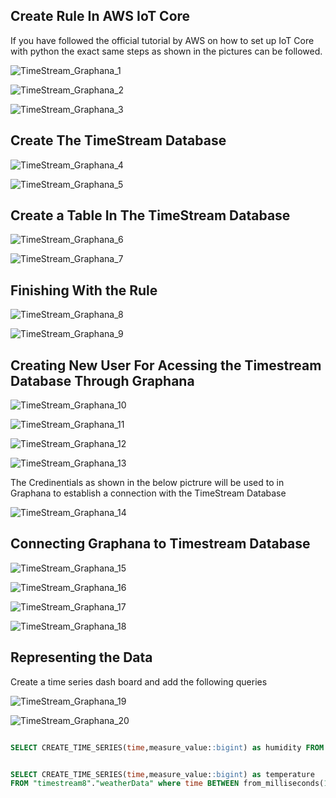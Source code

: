 ## Create Rule In AWS IoT Core

If you have followed the official tutorial by AWS on how to set up IoT Core with python the exact same steps as shown in the pictures can be followed.

![TimeStream_Graphana_1](images\TimeStream_Graphana_1.jpg)

![TimeStream_Graphana_2](images\TimeStream_Graphana_2.jpg)

![TimeStream_Graphana_3](images\TimeStream_Graphana_3.jpg)


## Create The TimeStream Database

![TimeStream_Graphana_4](images\TimeStream_Graphana_4.jpg)

![TimeStream_Graphana_5](images\TimeStream_Graphana_5.jpg)

## Create a Table In The TimeStream Database

![TimeStream_Graphana_6](images\TimeStream_Graphana_6.jpg)

![TimeStream_Graphana_7](images\TimeStream_Graphana_7.jpg)

## Finishing With the Rule
![TimeStream_Graphana_8](images\TimeStream_Graphana_8.jpg)

![TimeStream_Graphana_9](images\TimeStream_Graphana_9.jpg)

## Creating New User For Acessing the Timestream Database Through Graphana

![TimeStream_Graphana_10](images\TimeStream_Graphana_10.jpg)

![TimeStream_Graphana_11](images\TimeStream_Graphana_11.png)

![TimeStream_Graphana_12](images\TimeStream_Graphana_12.jpg)

![TimeStream_Graphana_13](images\TimeStream_Graphana_13.jpg)


The Credinentials as shown in the below pictrure will be used to in Graphana to establish a connection with the TimeStream Database

![TimeStream_Graphana_14](images\TimeStream_Graphana_14.jpg)

## Connecting Graphana to Timestream Database

![TimeStream_Graphana_15](images\TimeStream_Graphana_15.jpg)

![TimeStream_Graphana_16](images\TimeStream_Graphana_16.jpg)

![TimeStream_Graphana_17](images\TimeStream_Graphana_17.jpg)

![TimeStream_Graphana_18](images\TimeStream_Graphana_18.jpg)

## Representing the Data

Create a time series dash board and add the following queries

![TimeStream_Graphana_19](images\TimeStream_Graphana_19.png)

![TimeStream_Graphana_20](images\TimeStream_Graphana_20.png)

```sql

SELECT CREATE_TIME_SERIES(time,measure_value::bigint) as humidity FROM "timestream8"."weatherData" where time BETWEEN from_milliseconds(1660398638031) AND from_milliseconds(1660400138031) and measure_name = 'humidity'
```
```sql

SELECT CREATE_TIME_SERIES(time,measure_value::bigint) as temperature
FROM "timestream8"."weatherData" where time BETWEEN from_milliseconds(1660398638031) AND from_milliseconds(1660400138031) and measure_name = 'temperature' 
 ```